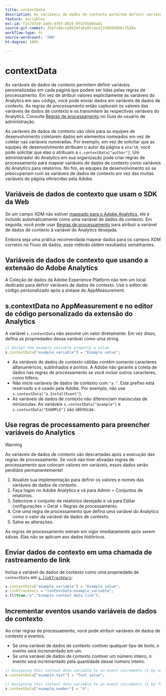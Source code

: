 ```yaml
---
title: contextData
description: As variáveis de dados de contexto permitem definir variáveis personalizadas em cada página que podem ser lidas pelas regras de processamento.
feature: Variables
exl-id: f2c747a9-1a03-4f9f-8025-9f4745403a81
source-git-commit: 35e7c8bccb8524fa5e87cae223f0854956c7528a
workflow-type: ht
source-wordcount: '509'
ht-degree: 100%

---
```


# contextData

As variáveis de dados de contexto permitem definir variáveis personalizadas em cada página que podem ser lidas pelas regras de processamento. Em vez de atribuir valores explicitamente às variáveis do Analytics em seu código, você pode enviar dados em variáveis de dados de contexto. As regras de processamento então capturam os valores das variáveis de dados de contexto e os transmitem às respectivas variáveis do Analytics. Consulte [Regras de processamento](/help/admin/admin/c-manage-report-suites/c-edit-report-suites/general/c-processing-rules/c-processing-rules-configuration/t-processing-rules.md) no Guia do usuário de administração.

As variáveis de dados de contexto são úteis para as equipes de desenvolvimento coletarem dados em elementos nomeados em vez de coletar nas variáveis numeradas. Por exemplo, em vez de solicitar que as equipes de desenvolvimento atribuam o autor da página a `eVar10`, você pode solicitar que elas o atribuam a `s.contextData["author"]`. Um administrador do Analytics em sua organização pode criar regras de processamento para mapear variáveis de dados de contexto como variáveis do Analytics para relatórios. No fim, as equipes de desenvolvimento só se preocupariam com as variáveis de dados de contexto em vez das muitas variáveis de página oferecidas pela Adobe.

## Variáveis de dados de contexto que usam o SDK da Web

Se um campo XDM não estiver [mapeado para o Adobe Analytics](https://experienceleague.adobe.com/docs/analytics/implementation/aep-edge/variable-mapping.html?lang=pt-BR), ele é incluído automaticamente como uma variável de dados de contexto. Em seguida, você pode usar [Regras de processamento](/help/admin/admin/c-manage-report-suites/c-edit-report-suites/general/c-processing-rules/processing-rules.md) para atribuir a variável de dados de contexto à variável do Analytics desejada.

Embora seja uma prática recomendada mapear dados para os campos XDM corretos no Fluxo de dados, esse método obtém resultados semelhantes.

## Variáveis de dados de contexto que usando a extensão do Adobe Analytics

A Coleção de dados da Adobe Experience Platform não tem um local dedicado para definir variáveis de dados de contexto. Use o editor de código personalizado após a sintaxe do AppMeasurement.

## s.contextData no AppMeasurement e no editor de código personalizado da extensão do Analytics

A variável `s.contextData` não assume um valor diretamente. Em vez disso, defina as propriedades dessa variável como uma string.

```js
// Assign the example_variable property a value
s.contextData["example_variable"] = "Example value";
```

* As variáveis de dados de contexto válidas contêm somente caracteres alfanuméricos, sublinhados e pontos. A Adobe não garante a coleta de dados nas regras de processamento se você incluir outros caracteres, como hifens.
* Não inicie variáveis de dados de contexto com `"a."`. Este prefixo está reservado e é usado pela Adobe. Por exemplo, não use `s.contextData["a.InstallEvent"]`.
* As variáveis de dados de contexto não diferenciam maiúsculas de minúsculas. As variáveis `s.contextData["example"]` e `s.contextData["EXAMPLE"]` são idênticas.

## Use regras de processamento para preencher variáveis do Analytics

>[!WARNING]
>
>As variáveis de dados de contexto são descartadas após a execução das regras de processamento. Se você não tiver ativadas regras de processamento que colocam valores em variáveis, esses dados serão perdidos permanentemente!

1. Atualize sua implementação para definir os valores e nomes das variáveis de dados de contexto.
2. Faça logon no Adobe Analytics e vá para Admin > Conjuntos de relatórios.
3. Selecione o conjunto de relatórios desejado e vá para Editar configurações > Geral > Regras de processamento.
4. Crie uma regra de processamento que defina uma variável do Analytics como o valor da variável de dados de contexto.
5. Salve as alterações.

As regras de processamento entram em vigor imediatamente após serem salvas. Elas não se aplicam aos dados históricos.

## Enviar dados de contexto em uma chamada de rastreamento de link

Inclua a variável de dados de contexto como uma propriedade de `contextData` em [`s.linkTrackVars`](../config-vars/linktrackvars.md):

```js
s.contextData["example_variable"] = "Example value";
s.linkTrackVars = "contextData.example_variable";
s.tl(true,"o","Example context data link");
```

## Incrementar eventos usando variáveis de dados de contexto

Ao criar regras de processamento, você pode atribuir variáveis de dados de contexto a eventos.

* Se uma variável de dados de contexto contiver qualquer tipo de texto, o evento será incrementado em um.
* Se uma variável de dados de contexto contiver um número inteiro, o evento será incrementado pela quantidade desse número inteiro.

```js
// Assigning this context data variable to an event increments it by one
s.contextData["example_text"] = "Text value";

// Assigning this context data variable to an event increments it by four
s.contextData["example_number"] = "4";
```
